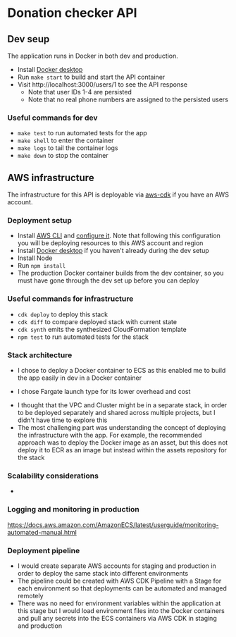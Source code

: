 # Donation checker API


## Dev seup

The application runs in Docker in both dev and production.

* Install [Docker desktop](https://www.docker.com/products/docker-desktop/)
* Run `make start` to build and start the API container
* Visit http://localhost:3000/users/1 to see the API response
  - Note that user IDs 1-4 are persisted
  - Note that no real phone numbers are assigned to the persisted users

### Useful commands for dev

* `make test`        to run automated tests for the app
* `make shell`       to enter the container
* `make logs`        to tail the container logs
* `make down`        to stop the container


## AWS infrastructure

The infrastructure for this API is deployable via [aws-cdk](https://docs.aws.amazon.com/cdk/v2/guide/getting_started.html) if you have an AWS account. 

### Deployment setup

* Install [AWS CLI](https://docs.aws.amazon.com/cli/latest/userguide/getting-started-install.html) and [configure it](https://docs.aws.amazon.com/cli/latest/userguide/cli-configure-sso.html). Note that following this configuration you will be deploying resources to this AWS account and region
* Install [Docker desktop](https://www.docker.com/products/docker-desktop/) if you haven't already during the dev setup
* Install Node
* Run `npm install`
* The production Docker container builds from the dev container, so you must have gone through the dev set up before you can deploy

### Useful commands for infrastructure

* `cdk deploy`      to deploy this stack
* `cdk diff`        to compare deployed stack with current state
* `cdk synth`       emits the synthesized CloudFormation template
* `npm test`        to run automated tests for the stack 


### Stack architecture

* I chose to deploy a Docker container to ECS as this enabled me to build the app easily in dev in a Docker container
+ I chose Fargate launch type for its lower overhead and cost 
* I thought that the VPC and Cluster might be in a separate stack, in order to be deployed separately and shared across multiple projects, but I didn't have time to explore this
* The most challenging part was understanding the concept of deploying the infrastructure with the app. For example, the recommended approach was to deploy the Docker image as an asset, but this does not deploy it to ECR as an image but instead within the assets repository for the stack

### Scalability considerations

*

### Logging and monitoring in production

https://docs.aws.amazon.com/AmazonECS/latest/userguide/monitoring-automated-manual.html

### Deployment pipeline

* I would create separate AWS accounts for staging and production in order to deploy the same stack into different environments
* The pipeline could be created with AWS CDK Pipeline with a Stage for each environment so that deployments can be automated and managed remotely
* There was no need for environment variables within the application at this stage but I would load environment files into the Docker containers and pull any secrets into the ECS containers via AWS CDK in staging and production





